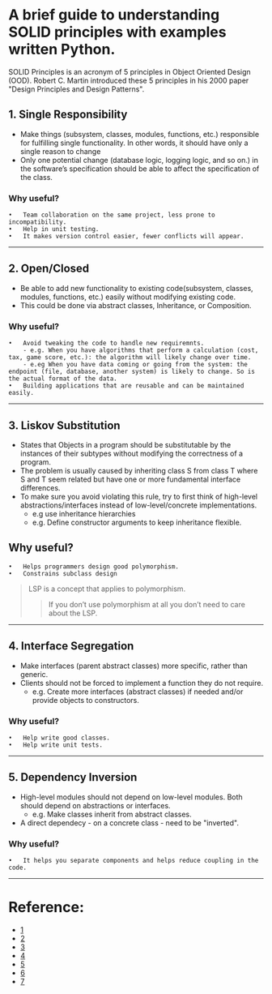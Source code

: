 # A brief guide to understanding SOLID principles with examples written Python.

SOLID Principles is an acronym of 5 principles in Object Oriented Design (OOD).
Robert C. Martin introduced these 5 principles in his 2000 paper "Design Principles and Design Patterns".

## 1. Single Responsibility
- Make things (subsystem, classes, modules, functions, etc.) responsible for fulfilling single functionality. In other words, it should have only a single reason to change
- Only one potential change (database logic, logging logic, and so on.) in the software’s specification should be able to affect the specification of the class.

### Why useful?
    •	Team collaboration on the same project, less prone to incompatibility.
    •	Help in unit testing.
    •	It makes version control easier, fewer conflicts will appear.

---

## 2. Open/Closed
- Be able to add new functionality to existing code(subsystem, classes, modules, functions, etc.) easily without modifying existing code.
- This could be done via abstract classes, Inheritance, or Composition.


### Why useful?
    •	Avoid tweaking the code to handle new requiremnts.
        - e.g. When you have algorithms that perform a calculation (cost, tax, game score, etc.): the algorithm will likely change over time.
        - e.eg When you have data coming or going from the system: the endpoint (file, database, another system) is likely to change. So is the actual format of the data.
    •	Building applications that are reusable and can be maintained easily.

---

## 3. Liskov Substitution
- States that Objects in a program should be substitutable by the instances of their subtypes without modifying the correctness of a program.
- The problem is usually caused by inheriting class S from class T where S and T seem related but have one or more fundamental interface differences.
- To make sure you avoid violating this rule, try to first think of high-level abstractions/interfaces instead of low-level/concrete implementations.
    - e.g use inheritance hierarchies
    - e.g. Define constructor arguments to keep inheritance flexible.

## Why useful?
    •   Helps programmers design good polymorphism. 
    •	Constrains subclass design

> LSP is a concept that applies to polymorphism. 
>> If you don’t use polymorphism at all you don’t need to care about the LSP.

---

## 4. Interface Segregation
- Make interfaces (parent abstract classes) more specific, rather than generic.
- Clients should not be forced to implement a function they do not require.
    - e.g. Create more interfaces (abstract classes) if needed and/or provide objects to constructors.

### Why useful?
    •	Help write good classes.
    •	Help write unit tests.
---

## 5. Dependency Inversion
- High-level modules should not depend on low-level modules. Both should depend on abstractions or interfaces.
    - e.g. Make classes inherit from abstract classes.
- A direct dependecy - on a concrete class - need to be "inverted".

### Why useful?
    •	It helps you separate components and helps reduce coupling in the code.

---

# Reference: 
- [1](https://www.infoworld.com/article/2953976/realize-the-open-closed-principle-using-abstractions.html)
- [2](https://www.freecodecamp.org/news/solid-principles-explained-in-plain-english/)
- [3](https://www.youtube.com/watch?v=pTB30aXS77U)
- [4](https://www.stevebrownlee.com/open-closed-principle-practical-example/)
- [5](https://www.pythonforeveryone.com/articles/liskov-substitution-principle-python.html)
- [6](https://openclassrooms.com/en/courses/6900866-write-maintainable-python-code/7010225-l-for-the-liskov-substitution-principle)
- [7](https://www.linisnil.com/articles/python-dependency-inversion-principle/)
	

